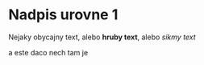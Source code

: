 # Nadpis urovne 1

Nejaky obycajny text, alebo **hruby text**, alebo *sikmy text*


a este daco nech tam je
